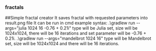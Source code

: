 ### fractals
##Simple fractal creator
It saves fractal with requested parameters into result.png file
It can be run in cmd
example syntax:
  .\gradlew run --args="julia 1024 16 -0.76 + 0.21i"
  type will be Julia set, size will be 1024x1024, there will be 16 iterations and set parameter will be -0.76 + 0.21i.
  .\gradlew run --args="mandelbrot 1024 16"
  type will be Mandelbrot set, size will be 1024x1024 and there will be 16 iterations.
